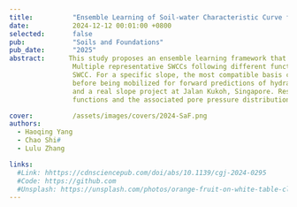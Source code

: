 ```yaml
---
title:          "Ensemble Learning of Soil-water Characteristic Curve for Unsaturated Seepage using Physics-informed Neural Netowrks"
date:           2024-12-12 00:01:00 +0800
selected:       false
pub:            "Soils and Foundations"
pub_date:       "2025"
abstract:      This study proposes an ensemble learning framework that leverages physics-informed neural networks (PINN) for parameter estimation. 
                Multiple representative SWCCs following different function forms are compiled, providing flexible learning basis to construct arbitrary
                SWCC. For a specific slope, the most compatible basis combination is adaptively selected based on limited site-specific measurements 
                before being mobilized for forward predictions of hydraulic behavior. The proposed method is illustrated through a hypothetical example
                and a real slope project at Jalan Kukoh, Singapore. Results indicate that the ensemble learning framework can accurately estimate SWCC
                functions and the associated pore pressure distributions from limited measurements in a data-driven and physics-informed manner.

cover:          /assets/images/covers/2024-SaF.png
authors:
  - Haoqing Yang
  - Chao Shi#
  - Lulu Zhang

links:
  #Link: hhttps://cdnsciencepub.com/doi/abs/10.1139/cgj-2024-0295
  #Code: https://github.com
  #Unsplash: https://unsplash.com/photos/orange-fruit-on-white-table-cloth-ISX_imp8t1o
---
```

